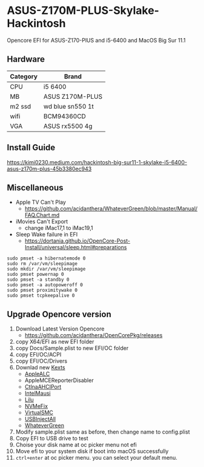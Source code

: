 # ASUS-Z170M-PLUS-Skylake-Hackintosh
Opencore EFI for ASUS-Z170-PlUS and i5-6400 and MacOS Big Sur 11.1

## Hardware
| Category     | Brand                                                              |
| -------- | ----------------------------------------------------------------|
| CPU      | i5 6400                                                       |
| MB       | ASUS Z170M-PLUS                                           |
| m2 ssd   | wd blue sn550 1t                                                |
| wifi     | BCM94360CD                                                      |
| VGA      | ASUS rx5500 4g                                        |

## Install Guide
https://kimi0230.medium.com/hackintosh-big-sur11-1-skylake-i5-6400-asus-z170m-plus-45b3380ec943


## Miscellaneous
* Apple TV Can't Play
    * https://github.com/acidanthera/WhateverGreen/blob/master/Manual/FAQ.Chart.md
* iMovies Can't Export
    * change iMac17,1 to iMac19,1
* Sleep Wake failure in EFI 
    * https://dortania.github.io/OpenCore-Post-Install/universal/sleep.html#preparations
``` shell
sudo pmset -a hibernatemode 0
sudo rm /var/vm/sleepimage
sudo mkdir /var/vm/sleepimage
sudo pmset powernap 0
sudo pmset -a standby 0
sudo pmset -a autopoweroff 0
sudo pmset proximitywake 0
sudo pmset tcpkeepalive 0
```

## Upgrade Opencore version
01. Download Latest Version Opencore
    * https://github.com/acidanthera/OpenCorePkg/releases
02. copy X64/EFI as new EFI folder
03. copy Docs/Sample.plist to new EFI/OC folder
05. copy EFI/OC/ACPI
06. copy EFI/OC/Drivers
07. Downlad new [Kexts](https://dortania.github.io/OpenCore-Install-Guide/ktext.html)
    * [AppleALC](https://github.com/acidanthera/applealc/releases)
    * AppleMCEReporterDisabler
    * [CtlnaAHCIPort](https://github.com/dortania/OpenCore-Install-Guide/blob/master/extra-files/CtlnaAHCIPort.kext.zip)
    * [IntelMausi](https://github.com/acidanthera/IntelMausi/releases)
    * [Lilu](https://github.com/acidanthera/lilu/releases)
    * [NVMeFix](https://github.com/acidanthera/NVMeFix/releases)
    * [VirtualSMC](https://github.com/acidanthera/VirtualSMC)
    * [USBInjectAll](https://github.com/Sniki/OS-X-USB-Inject-All/releases)
    * [WhateverGreen](https://github.com/acidanthera/whatevergreen/releases)
08. Modify sample.plist same as before, then change name to config.plist
09. Copy EFI to USB drive to test
10. Choise your disk name at oc picker menu not efi
11. Move efi to your system disk if boot into macOS successfully
12. `ctrl+enter` at oc picker menu. you can select your default menu.
